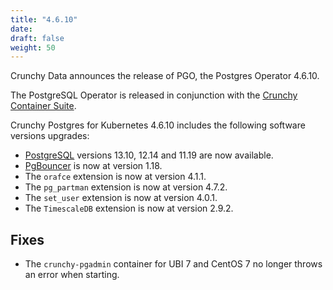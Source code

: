 ```yaml
---
title: "4.6.10"
date:
draft: false
weight: 50
---
```


Crunchy Data announces the release of PGO, the Postgres Operator 4.6.10.

The PostgreSQL Operator is released in conjunction with the [Crunchy Container Suite](https://github.com/CrunchyData/crunchy-containers/).

Crunchy Postgres for Kubernetes 4.6.10 includes the following software versions upgrades:

- [PostgreSQL](https://www.postgresql.org) versions 13.10, 12.14 and 11.19 are now available.
- [PgBouncer](https://www.pgbouncer.org/) is now at version 1.18.
- The `orafce` extension is now at version 4.1.1.
- The `pg_partman` extension is now at version 4.7.2.
- The `set_user` extension is now at version 4.0.1.
- The `TimescaleDB` extension is now at version 2.9.2.

## Fixes
- The `crunchy-pgadmin` container for UBI 7 and CentOS 7 no longer throws an error when starting.
